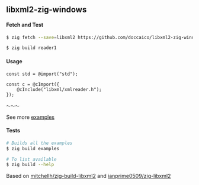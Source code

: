 ## libxml2-zig-windows

#### Fetch and Test
```sh
$ zig fetch --save=libxml2 https://github.com/doccaico/libxml2-zig-windows/archive/<git-commit-hash>.tar.gz

$ zig build reader1
```

#### Usage
```zig
const std = @import("std");

const c = @cImport({
    @cInclude("libxml/xmlreader.h");
});

～～～
```
See more [examples](https://github.com/doccaico/libxml2-zig-windows/tree/main/examples)

#### Tests
```sh
# Builds all the examples
$ zig build examples

# To list available
$ zig build --help
```

Based on [mitchellh/zig-build-libxml2](https://github.com/mitchellh/zig-build-libxml2) and [ianprime0509/zig-libxml2](https://github.com/ianprime0509/zig-libxml2)

